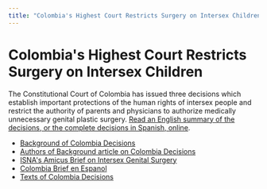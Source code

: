 ```yaml
---
title: "Colombia's Highest Court Restricts Surgery on Intersex Children"
---
```


# Colombia's Highest Court Restricts Surgery on Intersex Children


The Constitutional Court of Colombia has issued three decisions which establish important protections of the human rights of intersex people and restrict the authority of parents and physicians to authorize medically unnecessary genital plastic surgery. [Read an English summary of the decisions, or the complete decisions in Spanish, online][2].

*   [Background of Colombia Decisions][3]
*   [Authors of Background article on Colombia Decisions][4]
*   [ISNA's Amicus Brief on Intersex Genital Surgery][5]
*   [Colombia Brief en Espanol][6]
*   [Texts of Colombia Decisions][7]



[1]: /legal
[2]: /colombia
[3]: /node/21
[4]: /node/193
[5]: /node/97
[6]: /node/27
[7]: /node/516
